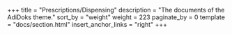 +++
title = "Prescriptions/Dispensing"
description = "The documents of the AdiDoks theme."
sort_by = "weight"
weight = 223
paginate_by = 0
template = "docs/section.html"
insert_anchor_links = "right"
+++
